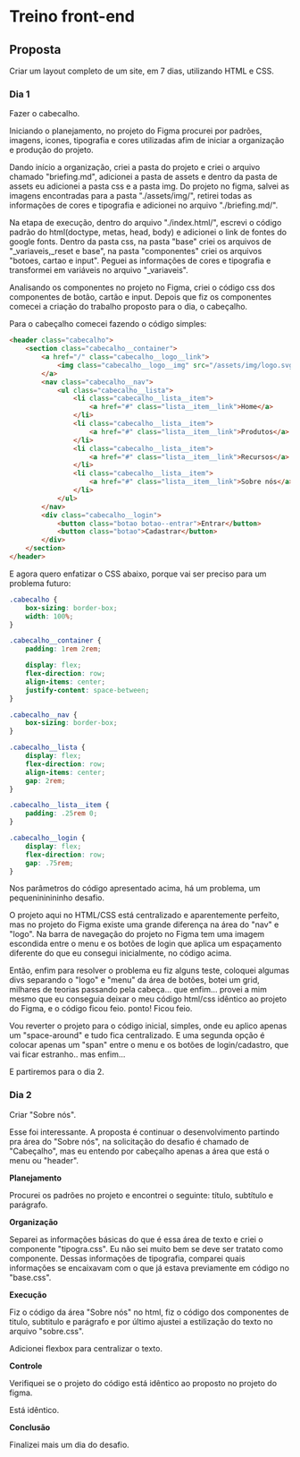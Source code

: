 # Treino front-end

## Proposta 

Criar um layout completo de um site, em 7 dias, utilizando HTML e CSS. 

### Dia 1 

Fazer o cabecalho.
    
Iniciando o planejamento, no projeto do Figma procurei por padrões, imagens, icones, tipografia e cores utilizadas afim de iniciar a organização e produção do projeto.

Dando início a organização, criei a pasta do projeto e criei o arquivo chamado "briefing.md", adicionei a pasta de assets e dentro da pasta de assets eu adicionei a pasta css e a pasta img. Do projeto no figma, salvei as imagens encontradas para a pasta "./assets/img/", retirei todas as informações de cores e tipografia e adicionei no arquivo "./briefing.md/".
    
Na etapa de execução, dentro do arquivo "./index.html/", escrevi o código padrão do html(doctype, metas, head, body) e adicionei o link de fontes do google fonts. Dentro da pasta css, na pasta "base" criei os arquivos de "_variaveis,_reset e base", na pasta "componentes" criei os arquivos "botoes, cartao e input". Peguei as informações de cores e tipografia e transformei em variáveis no arquivo "_variaveis".

Analisando os componentes no projeto no Figma, criei o código css dos componentes de botão, cartão e input. Depois que fiz os componentes comecei a criação do trabalho proposto para o dia, o cabeçalho. 

Para o cabeçalho comecei fazendo o código simples: 

```html
<header class="cabecalho">
    <section class="cabecalho__container">
        <a href="/" class="cabecalho__logo__link">
            <img class="cabecalho__logo__img" src="/assets/img/logo.svg" alt="Logo Optimus Tech">
        </a>
        <nav class="cabecalho__nav">
            <ul class="cabecalho__lista">
                <li class="cabecalho__lista__item">
                    <a href="#" class="lista__item__link">Home</a>
                </li>
                <li class="cabecalho__lista__item">
                    <a href="#" class="lista__item__link">Produtos</a>
                </li>
                <li class="cabecalho__lista__item">
                    <a href="#" class="lista__item__link">Recursos</a>
                </li>
                <li class="cabecalho__lista__item">
                    <a href="#" class="lista__item__link">Sobre nós</a>
                </li>
            </ul>
        </nav>
        <div class="cabecalho__login">
            <button class="botao botao--entrar">Entrar</button>
            <button class="botao">Cadastrar</button>
        </div>
    </section>
</header>    
```

E agora quero enfatizar o CSS abaixo, porque vai ser preciso para um problema futuro:

```css
.cabecalho {
    box-sizing: border-box;
    width: 100%;
}

.cabecalho__container {
    padding: 1rem 2rem;

    display: flex;
    flex-direction: row;
    align-items: center;
    justify-content: space-between;
}

.cabecalho__nav {
    box-sizing: border-box;
}

.cabecalho__lista {
    display: flex;
    flex-direction: row;
    align-items: center;
    gap: 2rem;
}

.cabecalho__lista__item {
    padding: .25rem 0;
}

.cabecalho__login {
    display: flex;
    flex-direction: row;
    gap: .75rem;
}
```

Nos parâmetros do código apresentado acima, há um problema, um pequenininininho desafio. 

O projeto aqui no HTML/CSS está centralizado e aparentemente perfeito, mas no projeto do Figma existe uma grande diferença na área do "nav" e "logo". Na barra de navegação do projeto no Figma tem uma imagem escondida entre o menu e os botões de login que aplica um espaçamento diferente do que eu consegui inicialmente, no código acima.

Então, enfim para resolver o problema eu fiz alguns teste, coloquei algumas divs separando o "logo" e "menu" da área de botões, botei um grid, milhares de teorias passando pela cabeça... que enfim... provei a mim mesmo que eu conseguia deixar o meu código html/css idêntico ao projeto do Figma, e o código ficou feio. ponto! Ficou feio. 

Vou reverter o projeto para o código inicial, simples, onde eu aplico apenas um "space-around" e tudo fica centralizado. 
E uma segunda opção é colocar apenas um "span" entre o menu e os botões de login/cadastro, que vai ficar estranho.. mas enfim...

E partiremos para o dia 2. 

### Dia 2

Criar "Sobre nós".

Esse foi interessante. A proposta é continuar o desenvolvimento partindo pra área do "Sobre nós", na solicitação do desafio é chamado de "Cabeçalho", mas eu entendo por cabeçalho apenas a área que está o menu ou "header". 

**Planejamento**

Procurei os padrões no projeto e encontrei o seguinte: título, subtítulo e parágrafo.

**Organização** 

Separei as informações básicas do que é essa área de texto e criei o componente "tipogra.css". Eu não sei muito bem se deve ser tratato como componente.
Dessas informações de tipografia, comparei quais informações se encaixavam com o que já estava previamente em código no "base.css". 

**Execução**

Fiz o código da área "Sobre nós" no html, fiz o código dos componentes de titulo, subtitulo e parágrafo e por último ajustei a estilização do texto no arquivo "sobre.css". 

Adicionei flexbox para centralizar o texto. 

**Controle**

Verifiquei se o projeto do código está idêntico ao proposto no projeto do figma. 

Está idêntico.

**Conclusão**

Finalizei mais um dia do desafio. 
